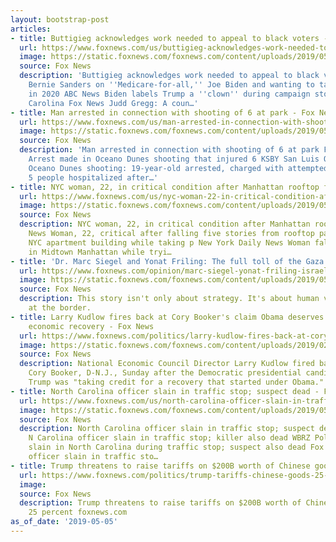 ```yaml
---
layout: bootstrap-post
articles:
- title: Buttigieg acknowledges work needed to appeal to black voters - Fox News
  url: https://www.foxnews.com/us/buttigieg-acknowledges-work-needed-to-appeal-to-black-voters
  image: https://static.foxnews.com/foxnews.com/content/uploads/2019/05/ContentBroker_contentid-2a5ce98bfa3b43749f9ddb7ecce94be0.png
  source: Fox News
  description: 'Buttigieg acknowledges work needed to appeal to black voters Fox News
    Bernie Sanders on ''Medicare-for-all,'' Joe Biden and wanting to take on Trump
    in 2020 ABC News Biden labels Trump a ''clown'' during campaign stop in South
    Carolina Fox News Judd Gregg: A coun…'
- title: Man arrested in connection with shooting of 6 at park - Fox News
  url: https://www.foxnews.com/us/man-arrested-in-connection-with-shooting-of-6-at-park
  image: https://static.foxnews.com/foxnews.com/content/uploads/2019/05/ContentBroker_contentid-c8184e3df26c48cbbc89485bf392afe3.png
  source: Fox News
  description: 'Man arrested in connection with shooting of 6 at park Fox News UPDATE:
    Arrest made in Oceano Dunes shooting that injured 6 KSBY San Luis Obispo News
    Oceano Dunes shooting: 19-year-old arrested, charged with attempted murder KFSN-TV
    5 people hospitalized after…'
- title: NYC woman, 22, in critical condition after Manhattan rooftop fall - Fox News
  url: https://www.foxnews.com/us/nyc-woman-22-in-critical-condition-after-manhattan-rooftop-fall
  image: https://static.foxnews.com/foxnews.com/content/uploads/2019/05/ReillyHamilton.jpg
  source: Fox News
  description: NYC woman, 22, in critical condition after Manhattan rooftop fall Fox
    News Woman, 22, critical after falling five stories from rooftop party at her
    NYC apartment building while taking p New York Daily News Woman falls from roof
    in Midtown Manhattan while tryi…
- title: 'Dr. Marc Siegel and Yonat Friling: The full toll of the Gaza conflict'
  url: https://www.foxnews.com/opinion/marc-siegel-yonat-friling-israel-gaza-airstrikes-terror-targets
  image: https://static.foxnews.com/foxnews.com/content/uploads/2019/05/Rocket-Attacks-AP3.jpg
  source: Fox News
  description: This story isn't only about strategy. It's about human vulnerability
    at the border.
- title: Larry Kudlow fires back at Cory Booker's claim Obama deserves credit for
    economic recovery - Fox News
  url: https://www.foxnews.com/politics/larry-kudlow-fires-back-at-cory-bookers-claim-obama-deserves-credit-for-economic-recovery
  image: https://static.foxnews.com/foxnews.com/content/uploads/2019/02/cbd24764-AP19038648113660.jpg
  source: Fox News
  description: National Economic Council Director Larry Kudlow fired back at Sen.
    Cory Booker, D-N.J., Sunday after the Democratic presidential candidate said President
    Trump was "taking credit for a recovery that started under Obama."
- title: North Carolina officer slain in traffic stop; suspect dead - Fox News
  url: https://www.foxnews.com/us/north-carolina-officer-slain-in-traffic-stop-suspect-dead
  image: https://static.foxnews.com/foxnews.com/content/uploads/2019/05/ContentBroker_contentid-ab0723bd18104d67be1cb20cc0b7f327.jpeg
  source: Fox News
  description: North Carolina officer slain in traffic stop; suspect dead Fox News
    N Carolina officer slain in traffic stop; killer also dead WBRZ Police officer
    slain in North Carolina during traffic stop; suspect also dead Fox News Mooresville
    officer slain in traffic sto…
- title: Trump threatens to raise tariffs on $200B worth of Chinese goods to 25 percent
  url: https://www.foxnews.com/politics/trump-tariffs-chinese-goods-25-percent-threat
  image: 
  source: Fox News
  description: Trump threatens to raise tariffs on $200B worth of Chinese goods to
    25 percent foxnews.com
as_of_date: '2019-05-05'
---
```


